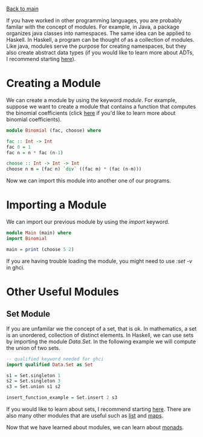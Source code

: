 [Back to main](https://jd-anabi.github.io/functional-programming/)

If you have worked in other programming languages, you are probably familar with the 
concept of modules. For example, in Java, a package organizes java classes into namespaces. 
The same idea can be applied to Haskell. In Haskell, a program can be thought of as a 
collection of modules. Like java, modules serve the purpose for creating namespaces, but 
they also create abstract data types (if you would like to learn more about ADTs, I recommend 
starting [here](https://wiki.haskell.org/Abstract_data_type)). 

# Creating a Module
We can create a module by using the keyword *module*. For example, suppose we want to create a 
module that contains a function that computes the binomial coefficients 
(click [here](https://en.wikipedia.org/wiki/Binomial_coefficient) if you'd like to learn more 
about binomial coefficients).

```haskell
module Binomial (fac, choose) where

fac :: Int -> Int
fac 0 = 1
fac n = n * fac (n-1)

choose :: Int -> Int -> Int
choose n m = (fac n) `div` ((fac m) * (fac (n-m)))
```
Now we can import this module into another one of our programs.

# Importing a Module
We can import our previous module by using the *import* keyword.

```haskell
module Main (main) where
import Binomial

main = print (choose 5 2)
```

If you are having trouble loading the module, you might need to use *:set -v* in ghci.

# Other Useful Modules
## Set Module
If you are unfamilar we the concept of a set, that is ok. In mathematics, a set is an unordered, 
collection of distinct elements. In Haskell, we can use sets by importing the module *Data.Set*. 
In the following example we will compute the union of two sets.

```haskell
-- qualified keyword needed for ghci
import qualified Data.Set as Set

s1 = Set.singleton 1
s2 = Set.singleton 3
s3 = Set.union s1 s2

insert_function_example = Set.insert 2 s3
```

If you would like to learn about sets, I recommend starting [here](https://hackage.haskell.org/package/containers-0.6.4.1/docs/Data-Set.html). 
There are also many other modules that are useful such as [list](https://hackage.haskell.org/package/base-4.14.1.0/docs/Data-List.html) 
and [maps](https://hackage.haskell.org/package/containers-0.6.2.1/docs/Data-Map.html). 

Now that we have learned about modules, we can learn about [monads](https://jd-anabi.github.io/functional-programming/monads-I).
